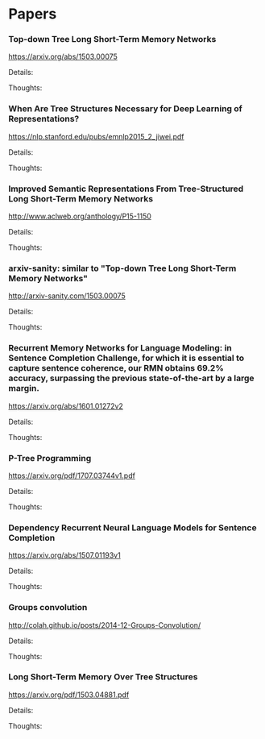 # Papers


### Top-down Tree Long Short-Term Memory Networks
https://arxiv.org/abs/1503.00075

Details:

Thoughts:
### When Are Tree Structures Necessary for Deep Learning of Representations?

https://nlp.stanford.edu/pubs/emnlp2015_2_jiwei.pdf

Details:

Thoughts:
### Improved Semantic Representations From Tree-Structured Long Short-Term Memory Networks
http://www.aclweb.org/anthology/P15-1150

Details:

Thoughts:
### arxiv-sanity: similar to "Top-down Tree Long Short-Term Memory Networks"
http://arxiv-sanity.com/1503.00075

Details:

Thoughts:
### Recurrent Memory Networks for Language Modeling: in Sentence Completion Challenge, for which it is essential to capture sentence coherence, our RMN obtains 69.2% accuracy, surpassing the previous state-of-the-art by a large margin.
https://arxiv.org/abs/1601.01272v2

Details:

Thoughts:
### P-Tree Programming
https://arxiv.org/pdf/1707.03744v1.pdf

Details:

Thoughts:
### Dependency Recurrent Neural Language Models for Sentence Completion
https://arxiv.org/abs/1507.01193v1

Details:

Thoughts:
### Groups convolution
http://colah.github.io/posts/2014-12-Groups-Convolution/

Details:

Thoughts:
### Long Short-Term Memory Over Tree Structures
https://arxiv.org/pdf/1503.04881.pdf

Details:

Thoughts:


